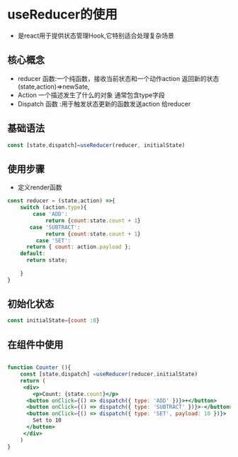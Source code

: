 <!--
 * @Author: an31742 2234170284@qq.com
 * @Date: 2025-07-03 23:57:05
 * @LastEditors: an31742 2234170284@qq.com
 * @LastEditTime: 2025-07-05 18:09:13
 * @FilePath: /react-todo-list/react学习文档.md
 * @Description: 这是默认设置,请设置`customMade`, 打开koroFileHeader查看配置 进行设置: https://github.com/OBKoro1/koro1FileHeader/wiki/%E9%85%8D%E7%BD%AE
-->
# useReducer的使用

- 是react用于提供状态管理Hook,它特别适合处理复杂场景

## 核心概念
- reducer 函数:一个纯函数，接收当前状态和一个动作action 返回新的状态(state,action)=>newSate,
- Action 一个描述发生了什么的对象 通常包含type字段
- Dispatch 函数 :用于触发状态更新的函数发送action 给reducer
  
## 基础语法

```jsx
const [state,dispatch]=useReducer(reducer, initialState)
```

## 使用步骤
- 定义render函数
  
```jsx
const reducer = (state,action) =>{
    switch (action.type){
        case 'ADD':
            return {count:state.count + 1}
       case 'SUBTRACT':
            return {count:state.count + 1}
         case 'SET':
      return { count: action.payload };
    default:
      return state;    
        
    }
}

```

## 初始化状态
```jsx
const initialState={count :0}
```

## 在组件中使用
```jsx

function Counter (){
    const [state,dispatch] =useReducer(reducer,initialState)
    return (
     <div>
        <p>Count: {state.count}</p>
      <button onClick={() => dispatch({ type: 'ADD' })}>+</button>
      <button onClick={() => dispatch({ type: 'SUBTRACT' })}>-</button>
      <button onClick={() => dispatch({ type: 'SET', payload: 10 })}>
        Set to 10
      </button>
     </div>
    )
}

```
